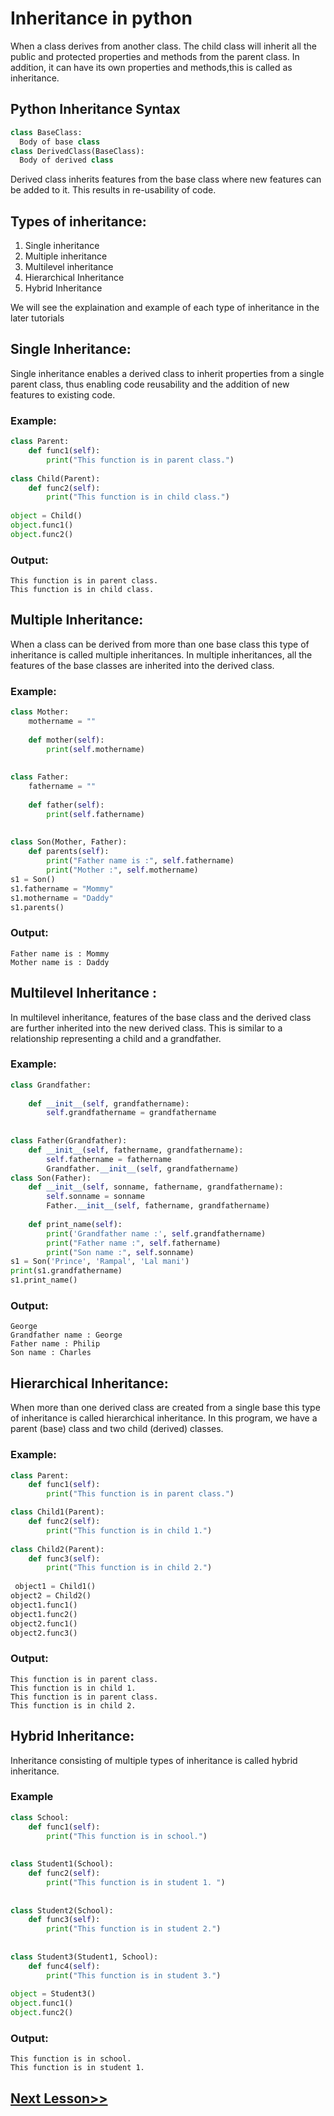 # Inheritance in python
When a class derives from another class. The child class will inherit all the public and protected properties and methods from the parent class. In addition, it can have its own properties and methods,this is called as inheritance.
## Python Inheritance Syntax
```python
class BaseClass:
  Body of base class
class DerivedClass(BaseClass):
  Body of derived class
  ```
Derived class inherits features from the base class where new features can be added to it. This results in re-usability of code.
## Types of inheritance:
1. Single inheritance
2. Multiple inheritance
3. Multilevel inheritance
4. Hierarchical Inheritance
5. Hybrid Inheritance

We will see the explaination and example of each type of inheritance in the later tutorials

##  Single Inheritance: 
Single inheritance enables a derived class to inherit properties from a single parent class, thus enabling code reusability and the addition of new features to existing code.
### Example:
```python
class Parent:
    def func1(self):
        print("This function is in parent class.")
 
class Child(Parent):
    def func2(self):
        print("This function is in child class.")
 
object = Child()
object.func1()
object.func2()
```
### Output:
```
This function is in parent class.
This function is in child class.
```
## Multiple Inheritance: 
When a class can be derived from more than one base class this type of inheritance is called multiple inheritances. In multiple inheritances, all the features of the base classes are inherited into the derived class. 
### Example:
```python
class Mother:
    mothername = ""
 
    def mother(self):
        print(self.mothername)
 
 
class Father:
    fathername = ""
 
    def father(self):
        print(self.fathername)
 
 
class Son(Mother, Father):
    def parents(self):
        print("Father name is :", self.fathername)
        print("Mother :", self.mothername)
s1 = Son()
s1.fathername = "Mommy"
s1.mothername = "Daddy"
s1.parents()
```
### Output:
```
Father name is : Mommy
Mother name is : Daddy
```
## Multilevel Inheritance :
In multilevel inheritance, features of the base class and the derived class are further inherited into the new derived class. This is similar to a relationship representing a child and a grandfather. 
### Example:
```python
class Grandfather:
 
    def __init__(self, grandfathername):
        self.grandfathername = grandfathername
 
 
class Father(Grandfather):
    def __init__(self, fathername, grandfathername):
        self.fathername = fathername
        Grandfather.__init__(self, grandfathername)
class Son(Father):
    def __init__(self, sonname, fathername, grandfathername):
        self.sonname = sonname
        Father.__init__(self, fathername, grandfathername)
 
    def print_name(self):
        print('Grandfather name :', self.grandfathername)
        print("Father name :", self.fathername)
        print("Son name :", self.sonname)
s1 = Son('Prince', 'Rampal', 'Lal mani')
print(s1.grandfathername)
s1.print_name()
```
### Output:
```
George
Grandfather name : George
Father name : Philip
Son name : Charles
```
## Hierarchical Inheritance: 
When more than one derived class are created from a single base this type of inheritance is called hierarchical inheritance. In this program, we have a parent (base) class and two child (derived) classes.
### Example:
```python
class Parent:
    def func1(self):
        print("This function is in parent class.")

class Child1(Parent):
    def func2(self):
        print("This function is in child 1.")
      
class Child2(Parent):
    def func3(self):
        print("This function is in child 2.")
 
 object1 = Child1()
object2 = Child2()
object1.func1()
object1.func2()
object2.func1()
object2.func3()
```
### Output:
```
This function is in parent class.
This function is in child 1.
This function is in parent class.
This function is in child 2.
```
## Hybrid Inheritance: 
Inheritance consisting of multiple types of inheritance is called hybrid inheritance.
### Example
```python
class School:
    def func1(self):
        print("This function is in school.")
 
 
class Student1(School):
    def func2(self):
        print("This function is in student 1. ")
 
 
class Student2(School):
    def func3(self):
        print("This function is in student 2.")
 
 
class Student3(Student1, School):
    def func4(self):
        print("This function is in student 3.")
 
object = Student3()
object.func1()
object.func2()
```
### Output:
```
This function is in school.
This function is in student 1.
````
## [Next Lesson>>](https://replit.com/@codewithharry/62-Day-62-Access-Specifiers)
